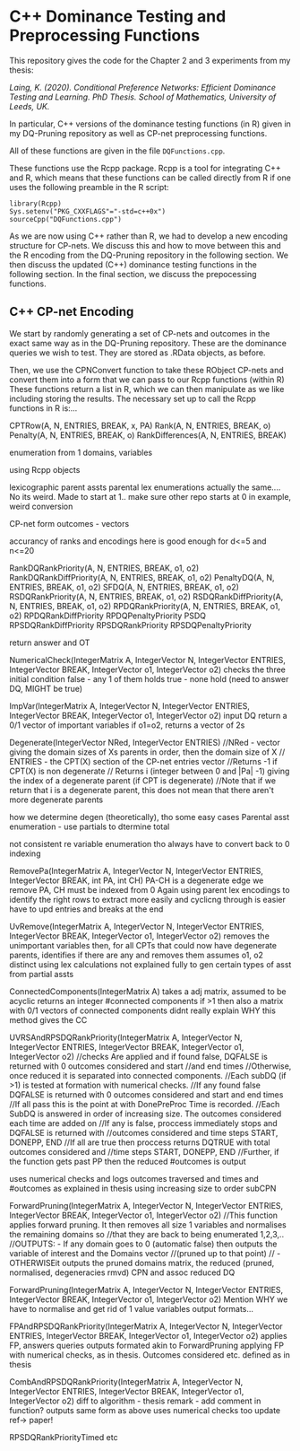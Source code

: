# C++ Dominance Testing and Preprocessing Functions

This repository gives the code for the Chapter 2 and 3 experiments from my thesis:

*Laing, K. (2020). Conditional Preference Networks: Efficient Dominance Testing and Learning. PhD Thesis. School of Mathematics, University of Leeds, UK.*

In particular, C++ versions of the dominance testing functions (in R) given in my DQ-Pruning repository as well as CP-net preprocessing functions.

All of these functions are given in the file `DQFunctions.cpp`. 

These functions use the Rcpp package. Rcpp is a tool for integrating C++ and R, which means that these functions can be called directly from R if one uses the following preamble in the R script:
```
library(Rcpp)
Sys.setenv("PKG_CXXFLAGS"="-std=c++0x")
sourceCpp("DQFunctions.cpp")
```
As we are now using C++ rather than R, we had to develop a new encoding structure for CP-nets. We discuss this and how to move between this and the R encoding from the DQ-Pruning repository in the following section. We then discuss the updated (C++) dominance testing functions in the following section. In the final section, we discuss the prepocessing functions.

## C++ CP-net Encoding



We start by randomly generating a set of CP-nets and outcomes in the exact same way as in the DQ-Pruning repository. These are the dominance queries we wish to test. They are stored as .RData objects, as before.

Then, we use the CPNConvert function to take these RObject CP-nets and convert them into a form that we can pass to our Rcpp functions (within R)
These functions return a list in R, which we can then manipulate as we like including storing the results.
The necessary set up to call the Rcpp functions in R is:...

CPTRow(A, N, ENTRIES, BREAK, x, PA)
Rank(A, N, ENTRIES, BREAK, o)
Penalty(A, N, ENTRIES, BREAK, o)
RankDifferences(A, N, ENTRIES, BREAK)

enumeration from 1 domains, variables

using Rcpp objects

lexicographic parent assts
parental lex enumerations actually the same.... No its weird. Made to start at 1.. make sure other repo starts at 0 in example, weird conversion  

CP-net form
outcomes - vectors

accurancy of ranks and encodings here is good enough for d<=5 and n<=20

RankDQRankPriority(A, N, ENTRIES, BREAK, o1, o2)
RankDQRankDiffPriority(A, N, ENTRIES, BREAK, o1, o2)
PenaltyDQ(A, N, ENTRIES, BREAK, o1, o2)
SFDQ(A, N, ENTRIES, BREAK, o1, o2)
RSDQRankPriority(A, N, ENTRIES, BREAK, o1, o2)
RSDQRankDiffPriority(A, N, ENTRIES, BREAK, o1, o2)
RPDQRankPriority(A, N, ENTRIES, BREAK, o1, o2)
RPDQRankDiffPriority
RPDQPenaltyPriority
PSDQ
RPSDQRankDiffPriority
RPSDQRankPriority
RPSDQPenaltyPriority

return answer and OT

NumericalCheck(IntegerMatrix A, IntegerVector N, IntegerVector ENTRIES, IntegerVector BREAK, IntegerVector o1, IntegerVector o2)
checks the three initial condition
false - any 1 of them holds
true - none hold (need to answer DQ, MIGHT be true)

ImpVar(IntegerMatrix A, IntegerVector N, IntegerVector ENTRIES, IntegerVector BREAK, IntegerVector o1, IntegerVector o2)
input DQ
return a 0/1 vector of important variables
if o1=o2, returns a vector of 2s

Degenerate(IntegerVector NRed, IntegerVector ENTRIES)
//NRed - vector giving the domain sizes of Xs parents in order, then the domain size of X
  // ENTRIES - the CPT(X) section of the CP-net entries vector
  //Returns -1 if CPT(X) is non degenerate
  // Returns i (integer between 0 and |Pa| -1) giving the index of a degenerate parent (if CPT is degenerate)
  //Note that if we return that i is a degenerate parent, this does not mean that there aren't more degenerate parents
  
how we determine degen (theoretically), tho some easy cases
Parental asst enumeration - use partials to dtermine total

not consistent re variable enumeration tho always have to convert back to 0 indexing

RemovePa(IntegerMatrix A, IntegerVector N, IntegerVector ENTRIES, IntegerVector BREAK, int PA, int CH)
PA-CH is a degenerate edge we remove
PA, CH must be indexed from 0
Again using parent lex encodings to identify the right rows to extract more easily and cyclicng through is easier
have to upd entries and breaks at the end

UvRemove(IntegerMatrix A, IntegerVector N, IntegerVector ENTRIES, IntegerVector BREAK, IntegerVector o1, IntegerVector o2)
removes the unimportant variables
then, for all CPTs that could now have degenerate parents, identifies if there are any and removes them
assumes o1, o2 distinct
using lex calculations not explained fully to gen certain types of asst from partial assts

ConnectedComponents(IntegerMatrix A)
takes a adj matrix, assumed to be acyclic
returns an integer #connected components
if >1 then also a matrix with 0/1 vectors of connected components
didnt really explain WHY this method gives the CC

UVRSAndRPSDQRankPriority(IntegerMatrix A, IntegerVector N, IntegerVector ENTRIES, IntegerVector BREAK, IntegerVector o1, IntegerVector o2)
  //checks Are applied and if found false, DQFALSE is returned with 0 outcomes considered and start
  //and end times
  //Otherwise, once reduced it is separated into connected components. 
  //Each subDQ (if >1) is tested at formation with numerical checks.
  //If any found false DQFALSE is returned with 0 outcomes considered and start and end times
  //If all pass this is the point at with DonePreProc Time is recorded.
  //Each SubDQ is answered in order of increasing size. The outcomes considered each time are added on
  //If any is false, proccess immediately stops and DQFALSE is returned with
  //outcomes considered and time steps START, DONEPP, END
  //If all are true then proccess returns DQTRUE with total outcomes considered and 
  //time steps START, DONEPP, END
  //Further, if the function gets past PP then the reduced #outcomes is output
  
 uses numerical checks and logs outcomes traversed and times and #outcomes as explained in thesis
 using increasing size to order subCPN
 
 
 ForwardPruning(IntegerMatrix A, IntegerVector N, IntegerVector ENTRIES, IntegerVector BREAK, IntegerVector o1, IntegerVector o2)
  //This function applies forward pruning. It then removes all size 1 variables and normalises the remaining domains so
  //that they are back to being enumerated 1,2,3,..
  //OUTPUTS: - If any domain goes to 0 (automatic false) then outputs the variable of interest and the Domains vector 
  //(pruned up to that point)
  // -OTHERWISEit outputs the pruned domains matrix, the reduced (pruned, normalised, degeneracies rmvd) CPN and assoc reduced DQ
  
ForwardPruning(IntegerMatrix A, IntegerVector N, IntegerVector ENTRIES, IntegerVector BREAK, IntegerVector o1, IntegerVector o2)
Mention WHY we have to normalise and get rid of 1 value variables
output formats...

FPAndRPSDQRankPriority(IntegerMatrix A, IntegerVector N, IntegerVector ENTRIES, IntegerVector BREAK, IntegerVector o1, IntegerVector o2)
applies FP, answers queries
outputs formated akin to ForwardPruning
applying FP with numerical checks, as in thesis. Outcomes considered etc. defined as in thesis

CombAndRPSDQRankPriority(IntegerMatrix A, IntegerVector N, IntegerVector ENTRIES, IntegerVector BREAK, IntegerVector o1, IntegerVector o2)
diff to algorithm - thesis remark - add comment in function?
outputs same form as above
uses numerical checks too 
update ref-> paper!

RPSDQRankPriorityTimed etc

